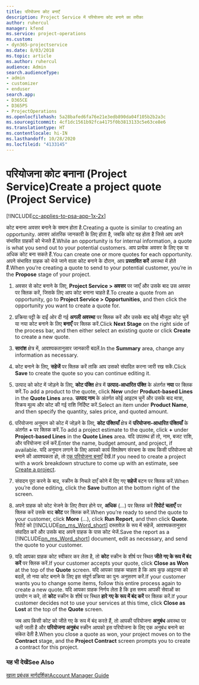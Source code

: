 ```yaml
---
title: परियोजना कोट बनाएँ
description: Project Service में परियोजना कोट बनाने का तरीका
author: ruhercul
manager: kfend
ms.service: project-operations
ms.custom:
- dyn365-projectservice
ms.date: 8/03/2018
ms.topic: article
ms.author: ruhercul
audience: Admin
search.audienceType:
- admin
- customizer
- enduser
search.app:
- D365CE
- D365PS
- ProjectOperations
ms.openlocfilehash: 5a28bafed6fa76e21e3edb890da04f105b2b2a3c
ms.sourcegitcommit: 4cf1dc1561b92fca4175f0b3813133c5e63ce8e6
ms.translationtype: HT
ms.contentlocale: hi-IN
ms.lasthandoff: 10/28/2020
ms.locfileid: "4133145"
---
```

# <a name="create-a-project-quote-project-service"></a><span data-ttu-id="c7d72-103">परियोजना कोट बनाना (Project Service)</span><span class="sxs-lookup"><span data-stu-id="c7d72-103">Create a project quote (Project Service)</span></span>

[!INCLUDE[cc-applies-to-psa-app-1x-2x](../includes/cc-applies-to-psa-app-1x-2x.md)]

<span data-ttu-id="c7d72-104">कोट बनाना अवसर बनाने के समान होता है.</span><span class="sxs-lookup"><span data-stu-id="c7d72-104">Creating a quote is similar to creating an opportunity.</span></span> <span data-ttu-id="c7d72-105">अवसर आंतरिक जानकारी के लिए होता है, जबकि कोट वह होता है जिसे आप अपने संभावित ग्राहकों को भेजते हैं.</span><span class="sxs-lookup"><span data-stu-id="c7d72-105">While an opportunity is for internal information, a quote is what you send out to your potential customers.</span></span> <span data-ttu-id="c7d72-106">आप प्रत्येक अवसर के लिए एक या अधिक कोट बना सकते हैं.</span><span class="sxs-lookup"><span data-stu-id="c7d72-106">You can create one or more quotes for each opportunity.</span></span> <span data-ttu-id="c7d72-107">अपने संभावित ग्राहक को भेजे जाने वाला कोट बनाने के दौरान, आप **प्रस्तावित करें** अवस्था में होते हैं.</span><span class="sxs-lookup"><span data-stu-id="c7d72-107">When you’re creating a quote to send to your potential customer, you’re in the **Propose** stage of your project.</span></span>  
  
1. <span data-ttu-id="c7d72-108">अवसर से कोट बनाने के लिए, **Project Service > अवसर** पर जाएँ और उसके बाद उस अवसर पर क्लिक करें, जिसके लिए आप कोट बनाना चाहते हैं.</span><span class="sxs-lookup"><span data-stu-id="c7d72-108">To create a quote from an opportunity, go to **Project Service > Opportunities**, and then click the opportunity you want to create a quote for.</span></span>  
  
2. <span data-ttu-id="c7d72-109">प्रक्रिया पट्टी के दाईं ओर दी गई **अगली अवस्था** पर क्लिक करें और उसके बाद कोई मौजूदा कोट चुनें या नया कोट बनाने के लिए **बनाएँ** पर क्लिक करें.</span><span class="sxs-lookup"><span data-stu-id="c7d72-109">Click **Next Stage** on the right side of the process bar, and then either select an existing quote or click **Create** to create a new quote.</span></span>  
  
3. <span data-ttu-id="c7d72-110">**सारांश** क्षेत्र में, आवश्यकतानुसार जानकारी बदलें.</span><span class="sxs-lookup"><span data-stu-id="c7d72-110">In the **Summary** area, change any information as necessary.</span></span>  
  
4. <span data-ttu-id="c7d72-111">कोट बनाने के लिए, **सहेजें** पर क्लिक करें ताकि आप उसको संपादित करना जारी रख सकें.</span><span class="sxs-lookup"><span data-stu-id="c7d72-111">Click **Save** to create the quote so you can continue editing it.</span></span>  
  
5. <span data-ttu-id="c7d72-112">उत्पाद को कोट में जोड़ने के लिए, **कोट पंक्ति** क्षेत्र में **उत्पाद-आधारित पंक्ति** के अंतर्गत **नया** पर क्लिक करें.</span><span class="sxs-lookup"><span data-stu-id="c7d72-112">To add a product to the quote, click **New** under **Product-based Lines** in the **Quote Lines** area.</span></span> <span data-ttu-id="c7d72-113">**उत्पाद नाम** के अंतर्गत कोई आइटम चुनें और उसके बाद मात्रा, विक्रय मूल्य और कोट की गई राशि निर्दिष्ट करें.</span><span class="sxs-lookup"><span data-stu-id="c7d72-113">Select an item under **Product Name**, and then specify the quantity, sales price, and quoted amount.</span></span>  
  
6. <span data-ttu-id="c7d72-114">परियोजना अनुमान को कोट में जोड़ने के लिए, **कोट पंक्तियाँ** क्षेत्र में **परियोजना-आधारित पंक्तियाँ** के अंतर्गत **+** पर क्लिक करें.</span><span class="sxs-lookup"><span data-stu-id="c7d72-114">To add a project estimate to the quote, click **+** under **Project-based Lines** in the **Quote Lines** area.</span></span> <span data-ttu-id="c7d72-115">यदि उपलब्ध हों तो, नाम, बजट राशि, और परियोजना दर्ज करें.</span><span class="sxs-lookup"><span data-stu-id="c7d72-115">Enter the name, budget amount, and project, if available.</span></span> <span data-ttu-id="c7d72-116">यदि अनुमान लगाने के लिए आपको कार्य विश्लेषण संरचना के साथ किसी परियोजना को बनाने की आवश्यकता हो, तो [एक परियोजना बनाएँ](../psa/create-project.md) देखें.</span><span class="sxs-lookup"><span data-stu-id="c7d72-116">If you need to create a project with a work breakdown structure to come up with an estimate, see [Create a project](../psa/create-project.md).</span></span>  
  
7. <span data-ttu-id="c7d72-117">संपादन पूरा करने के बाद, स्‍क्रीन के निचले दाएँ कोने में दिए गए **सहेजें** बटन पर क्लिक करें.</span><span class="sxs-lookup"><span data-stu-id="c7d72-117">When you’re done editing, click the **Save** button at the bottom right of the screen.</span></span>  
  
8. <span data-ttu-id="c7d72-118">अपने ग्राहक को कोट भेजने के लिए तैयार होने पर, **अधिक** (...) पर क्लिक करें **रिपोर्ट चलाएँ** पर क्लिक करें उसके बाद **कोट** पर क्लिक करें.</span><span class="sxs-lookup"><span data-stu-id="c7d72-118">When you’re ready to send the quote to your customer, click **More** (…), click **Run Report**, and then click **Quote**.</span></span> <span data-ttu-id="c7d72-119">रिपोर्ट को [!INCLUDE[pn_ms_Word_short](../includes/pn-ms-word-short.md)] दस्तावेज़ के रूप में सहेजें, आवश्यकतानुसार संपादित करें और उसके बाद अपने ग्राहक के पास कोट भेजें.</span><span class="sxs-lookup"><span data-stu-id="c7d72-119">Save the report as a [!INCLUDE[pn_ms_Word_short](../includes/pn-ms-word-short.md)] document, edit as necessary, and send the quote to your customer.</span></span>  
  
9. <span data-ttu-id="c7d72-120">यदि आपका ग्राहक कोट स्वीकार कर लेता है, तो **कोट** स्क्रीन के शीर्ष पर स्थित **जीते गए के रूप में बंद करें** पर क्लिक करें.</span><span class="sxs-lookup"><span data-stu-id="c7d72-120">If your customer accepts your quote, click **Close as Won** at the top of the **Quote** screen.</span></span> <span data-ttu-id="c7d72-121">यदि आपका ग्राहक चाहता है कि आप कुछ आइटम्स को बदलें, तो नया कोट बनाने के लिए इस संपूर्ण प्रक्रिया का पुनः अनुसरण करें.</span><span class="sxs-lookup"><span data-stu-id="c7d72-121">If your customer wants you to change some items, follow this entire process again to create a new quote.</span></span> <span data-ttu-id="c7d72-122">यदि आपका ग्राहक निर्णय लेता है कि इस समय आपकी सेवाओं का उपयोग न करे, तो **कोट** स्क्रीन के शीर्ष पर स्थित **हारे गए के रूप में बंद करें** पर क्लिक करें.</span><span class="sxs-lookup"><span data-stu-id="c7d72-122">If your customer decides not to use your services at this time, click **Close as Lost** at the top of the **Quote** screen.</span></span>  
  
   <span data-ttu-id="c7d72-123">जब आप किसी कोट को जीते गए के रूप में बंद करते हैं, तो आपकी परियोजना **अनुबंध** अवस्था पर चली जाती है और **परियोजना अनुबंध** स्क्रीन आपको इस परियोजना के लिए एक अनुबंध बनाने का संकेत देती है.</span><span class="sxs-lookup"><span data-stu-id="c7d72-123">When you close a quote as won, your project moves on to the **Contract** stage, and the **Project Contract** screen prompts you to create a contract for this project.</span></span>  
  
### <a name="see-also"></a><span data-ttu-id="c7d72-124">यह भी देखें</span><span class="sxs-lookup"><span data-stu-id="c7d72-124">See Also</span></span>  
 [<span data-ttu-id="c7d72-125">खाता प्रबंधक मार्गदर्शिका</span><span class="sxs-lookup"><span data-stu-id="c7d72-125">Account Manager Guide</span></span>](../psa/account-manager-guide.md)
